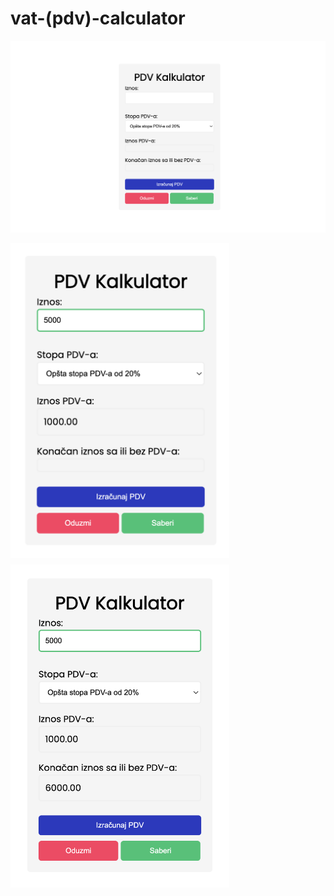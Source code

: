 # vat-(pdv)-calculator

![](pdv-kalkulator.png)


<div style="width:350px; height:500px">
  
![](pdv-kalkulator2.png)
  
</div>


<div style="width:350px; height:500px">
  
  ![](pdv-kalukator3.png)
  
</div>
